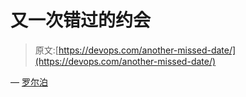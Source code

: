 # 又一次错过的约会

> 原文:[https://devops.com/another-missed-date/](https://devops.com/another-missed-date/)

— [罗尔泊](https://devops.com/author/breselman/)